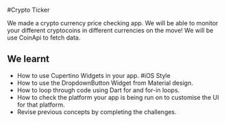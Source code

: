 #Crypto Ticker 

We made a crypto currency price checking app. We will be able to monitor your different cryptocoins in different currencies on the move! We will be use CoinApi to fetch data.


## We learnt

- How to use Cupertino Widgets in your app. #iOS Style
- How to use the DropdownButton Widget from Material design.
- How to loop through code using Dart for and for-in loops.
- How to check the platform your app is being run on to customise the UI for that platform.
- Revise previous concepts by completing the challenges.

